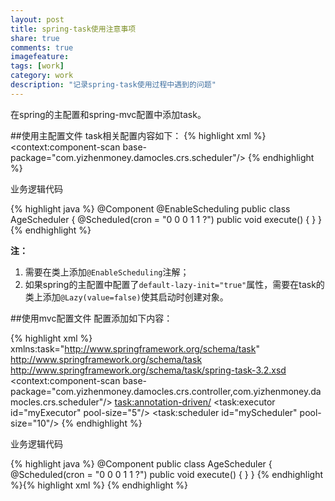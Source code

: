 ```yaml
---
layout: post
title: spring-task使用注意事项
share: true
comments: true
imagefeature:
tags: [work]
category: work
description: "记录spring-task使用过程中遇到的问题"
---
```


在spring的主配置和spring-mvc配置中添加task。
<!--more-->


##使用主配置文件
task相关配置内容如下：
{% highlight xml  %}	
<context:component-scan base-package="com.yizhenmoney.damocles.crs.scheduler"/>
{%  endhighlight %}

业务逻辑代码

{% highlight java %}
@Component
@EnableScheduling
public class AgeScheduler {
    @Scheduled(cron = "0 0 0 1 1 ?")
    public void execute() {
	}
}
{%  endhighlight %}


**注：**

1. 需要在类上添加`@EnableScheduling`注解；
2. 如果spring的主配置中配置了`default-lazy-init="true"`属性，需要在task的类上添加`@Lazy(value=false)`使其启动时创建对象。



##使用mvc配置文件
配置添加如下内容：

{% highlight xml  %}	
xmlns:task="http://www.springframework.org/schema/task"
http://www.springframework.org/schema/task http://www.springframework.org/schema/task/spring-task-3.2.xsd
<context:component-scan base-package="com.yizhenmoney.damocles.crs.controller,com.yizhenmoney.damocles.crs.scheduler"/>
<task:annotation-driven/>
<task:executor id="myExecutor" pool-size="5"/>
<task:scheduler id="myScheduler" pool-size="10"/>
{%  endhighlight %}

业务逻辑代码

{% highlight java %}
@Component
public class AgeScheduler {
    @Scheduled(cron = "0 0 0 1 1 ?")
    public void execute() {
	}
}
{%  endhighlight %}{% highlight xml %}
<connector implementation="org.eclipse.jetty.server.bio.SocketConnector"/>
<connector implementation="org.eclipse.jetty.server.ssl.SslSocketConnector"/>
{%  endhighlight %}

